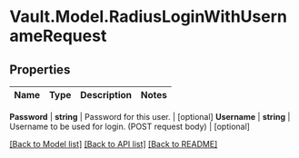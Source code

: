 # Vault.Model.RadiusLoginWithUsernameRequest

## Properties

Name | Type | Description | Notes
------------ | ------------- | ------------- | -------------

**Password** | **string** | Password for this user. | [optional] **Username** | **string** | Username to be used for login. (POST request body) | [optional] 

[[Back to Model list]](../README.md#documentation-for-models) [[Back to API list]](../README.md#documentation-for-api-endpoints) [[Back to README]](../README.md)

